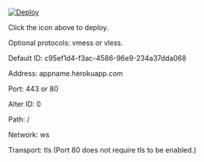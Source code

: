 [![Deploy](https://www.herokucdn.com/deploy/button.png)](https://dashboard.heroku.com/new?template=https://github.com/3dfaa21b/3new)

Click the icon above to deploy.

Optional protocols: vmess or vless.

Default ID: c95ef1d4-f3ac-4586-96e9-234a37dda068

Address: appname.herokuapp.com

Port: 443 or 80

Alter ID: 0

Path: /

Network: ws

Transport: tls (Port 80 does not require tls to be enabled.)
